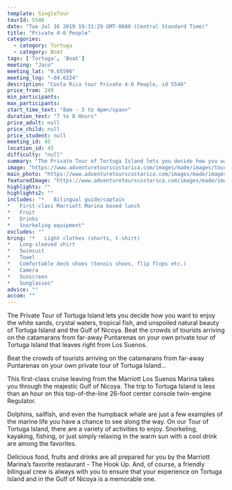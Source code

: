 ```yaml
---
template: SingleTour
tourId: 5546
date: "Tue Jul 16 2019 19:31:29 GMT-0600 (Central Standard Time)"
title: "Private 4-6 People"
categories: 
  - category: Tortuga
  - category: Boat
tags: ['Tortuga', 'Boat']
meeting: "Jaco"
meeting_lat: "9.65596"
meeting_lng: "-84.6224"
description: "Costa Rica tour Private 4-6 People, id 5546"
price_from: 249
min_participants: 
max_participants: 
start_time_text: "8am - 3 to 4pm</span>"
duration_text: "7 to 8 Hours"
price_adult: null
price_child: null
price_student: null
meeting_id: 45
location_id: 45
difficulty: "null"
summary: "The Private Tour of Tortuga Island lets you decide how you want to enjoy the white sands, crystal waters, tropical fish, and unspoiled natural beauty of Tortuga Island and the Gulf of Nicoya…"
image: "https://www.adventuretourscostarica.com/images/made/images/tours/Tortuga_Island/tortuga-island-costa-rica-1_350_250_c1.jpg"
main_photo: "https://www.adventuretourscostarica.com/images/made/images/tours/Tortuga_Island/tortuga-island-costa-rica-1_350_250_c1.jpg"
featuredImage: "https://www.adventuretourscostarica.com/images/made/images/tours/Tortuga_Island/tortuga-island-costa-rica-1_350_250_c1.jpg"
highlights: ""
highlights2: ""
includes: "*   Bilingual guide/captain
*   First-class Marriott Marina boxed lunch
*   Fruit
*   Drinks
*   Snorkeling equipment"
excludes: ""
bring: "*   Light clothes (shorts, t-shirt)
*   Long-sleeved shirt
*   Swimsuit
*   Towel
*   Comfortable deck shoes (tennis shoes, flip flops etc.)
*   Camera
*   Sunscreen
*   Sunglasses"
advice: ""
accom: ""
---
```

The Private Tour of Tortuga Island lets you decide how you want to enjoy the white sands, crystal waters, tropical fish, and unspoiled natural beauty of Tortuga Island and the Gulf of Nicoya. Beat the crowds of tourists arriving on the catamarans from far-away Puntarenas on your own private tour of Tortuga Island that leaves right from Los Suenos.

Beat the crowds of tourists arriving on the catamarans from far-away Puntarenas on your own private tour of Tortuga Island...

This first-class cruise leaving from the Marriott Los Suenos Marina takes you through the majestic Gulf of Nicoya. The trip to Tortuga Island is less than an hour on this top-of-the-line 26-foot center console twin-engine Regulator.

Dolphins, sailfish, and even the humpback whale are just a few examples of the marine life you have a chance to see along the way. On our Tour of Tortuga Island, there are a variety of activities to enjoy. Snorkeling, kayaking, fishing, or just simply relaxing in the warm sun with a cool drink are among the favorites.

Delicious food, fruits and drinks are all prepared for you by the Marriott Marina’s favorite restaurant - The Hook Up. And, of course, a friendly bilingual crew is always with you to ensure that your experience on Tortuga Island and in the Gulf of Nicoya is a memorable one.